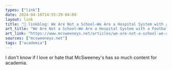 ```yaml
---
types: ["link"]
date: 2024-04-16T14:55:29-04:00
layout: link
title: "🔗 linkblog: We Are Not a School—We Are a Hospital System with a Football Team'"
art_title: "We Are Not a School—We Are a Hospital System with a Football Team"
art_link: "https://www.mcsweeneys.net/articles/we-are-not-a-school-we-are-a-hospital-system-with-a-football-team"
sources: ["mcsweeneys.net"]
tags: ["academia"]
---
```

I don't know if I love or hate that McSweeney's has so much content for academia.
